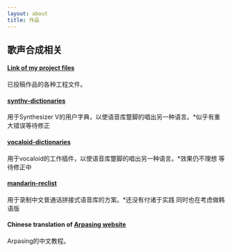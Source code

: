 ```yaml
---
layout: about
title: 作品
---
```


## 歌声合成相关
#### [Link of my project files](https://www.alipan.com/s/BW1aSuvRXJR)

已投稿作品的各种工程文件。

#### [synthv-dictionaries](/synthv-dictionaries)

用于Synthesizer V的用户字典，以使语音库蹩脚的唱出另一种语言。*似乎有重大错误等待修正

#### [vocaloid-dictionaries](/vocaloid-dictionaries)

用于vocaloid的工作插件，以使语音库蹩脚的唱出另一种语言。*效果仍不理想 等待修正中

#### [mandarin-reclist](/mandarin-reclist)

用于录制中文普通话拼接式语音库的方案。*还没有付诸于实践 同时也在考虑做韩语版

#### Chinese translation of [Arpasing website](https://arpasing.neocities.org/zs/)

Arpasing的中文教程。
